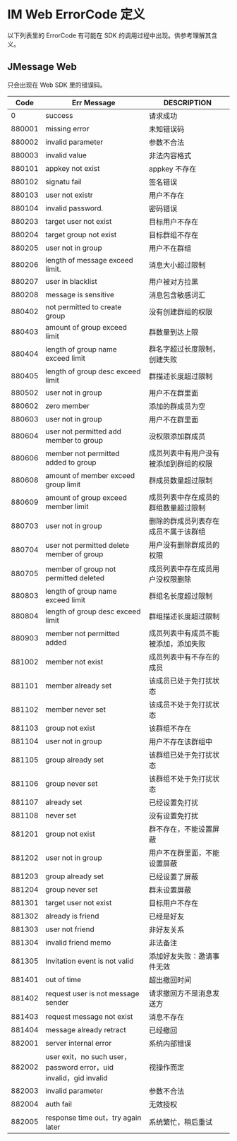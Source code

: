 # IM Web ErrorCode 定义

以下列表里的 ErrorCode 有可能在 SDK 的调用过程中出现。供参考理解其含义。


## JMessage Web

只会出现在 Web SDK 里的错误码。



| Code   | Err Message                              | DESCRIPTION         |
| ------ | ---------------------------------------- | ------------------- |
| 0      | success                                  | 请求成功                |
| 880001 | missing error                            | 未知错误码               |
| 880002 | invalid parameter                        | 参数不合法               |
| 880003 | invalid value                            | 非法内容格式              |
| 880101 | appkey not exist                         | appkey 不存在          |
| 880102 | signatu fail                             | 签名错误                |
| 880103 | user not existr                          | 用户不存在               |
| 880104 | invalid password.                        | 密码错误                |
| 880203 | target user not exist                    | 目标用户不存在             |
| 880204 | target group not exist                   | 目标群组不存在             |
| 880205 | user not in group                        | 用户不在群组              |
| 880206 | length of message exceed limit.          | 消息大小超过限制            |
| 880207 | user in blacklist                        | 用户被对方拉黑             |
| 880208 | message is sensitive                     | 消息包含敏感词汇            |
| 880402 | not permitted to create group            | 没有创建群组的权限           |
| 880403 | amount of group exceed limit             | 群数量到达上限             |
| 880404 | length of group name exceed limit        | 群名字超过长度限制，创建失败      |
| 880405 | length of group desc exceed limit        | 群描述长度超过限制           |
| 880502 | user not in group                        | 用户不在群里面             |
| 880602 | zero member                              | 添加的群成员为空            |
| 880603 | user not in group                        | 用户不在群里面             |
| 880604 | user not permitted add member to group   | 没权限添加群成员            |
| 880606 | member not permitted added to group      | 成员列表中有用户没有被添加到群组的权限 |
| 880608 | amount of member exceed group limit      | 群成员数量超过限制           |
| 880609 | amount of group exceed member limit      | 成员列表中存在成员的群组数量超过限制  |
| 880703 | user not in group                        | 删除的群成员列表存在成员不属于该群组  |
| 880704 | user not permitted delete member of group | 用户没有删除群成员的权限        |
| 880705 | member of group not permitted deleted    | 成员列表中存在成员用户没权限删除    |
| 880803 | length of group name exceed limit        | 群组名长度超过限制           |
| 880804 | length of group desc exceed limit        | 群组描述长度超过限制          |
| 880903 | member not permitted added               | 成员列表中有成员不能被添加，添加失败  |
| 881002 | member not exist                         | 成员列表中有不存在的成员        |
| 881101 | member already set                       | 该成员已处于免打扰状态         |
| 881102 | member never set                         | 该成员不处于免打扰状态         |
| 881103 | group not exist                          | 该群组不存在              |
| 881104 | user not in group                        | 用户不存在该群组中           |
| 881105 | group already set                        | 该群组已处于免打扰状态         |
| 881106 | group never set                          | 该群组不处于免打扰状态         |
| 881107 | already set                              | 已经设置免打扰             |
| 881108 | never set                                | 没有设置免打扰             |
| 881201 | group not exist                          | 群不存在，不能设置屏蔽         |
| 881202 | user not in group                        | 用户不在群里面，不能设置屏蔽      |
| 881203 | group already set                        | 已经设置了屏蔽             |
| 881204 | group never set                          | 群未设置屏蔽              |
| 881301 | target user not exist                    | 目标用户不存在             |
| 881302 | already is friend                        | 已经是好友               |
| 881303 | user not friend                          | 非好友关系               |
| 881304 | invalid friend memo                      | 非法备注                |
| 881305 | Invitation event is not valid            | 添加好友失败：邀请事件无效       |
| 881401 | out of time                              | 超出撤回时间              |
| 881402 | request user is not message sender       | 请求撤回方不是消息发送方        |
| 881403 | request message not exist                | 消息不存在               |
| 881404 | message already retract                  | 已经撤回                |
| 882001 | server internal error                    | 系统内部错误              |
| 882002 | user exit，no such user，password error，uid invalid，gid invalid | 视操作而定               |
| 882003 | invalid parameter                        | 参数不合法               |
| 882004 | auth fail                                | 无效授权                |
| 882005 | response time out，try again later        | 系统繁忙，稍后重试           |
